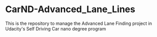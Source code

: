 # CarND-Advanced_Lane_Lines
This is the repository to manage the Advanced Lane Finding project in Udacity's Self Driving Car nano degree program
